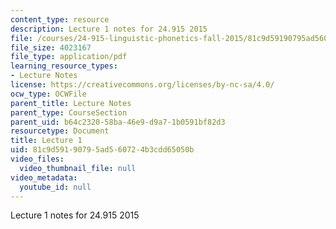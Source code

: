 ```yaml
---
content_type: resource
description: Lecture 1 notes for 24.915 2015
file: /courses/24-915-linguistic-phonetics-fall-2015/81c9d59190795ad560724b3cdd65050b_MIT24_915F15_lec1.pdf
file_size: 4023167
file_type: application/pdf
learning_resource_types:
- Lecture Notes
license: https://creativecommons.org/licenses/by-nc-sa/4.0/
ocw_type: OCWFile
parent_title: Lecture Notes
parent_type: CourseSection
parent_uid: b64c2320-58ba-46e9-d9a7-1b0591bf82d3
resourcetype: Document
title: Lecture 1
uid: 81c9d591-9079-5ad5-6072-4b3cdd65050b
video_files:
  video_thumbnail_file: null
video_metadata:
  youtube_id: null
---
```

Lecture 1 notes for 24.915 2015